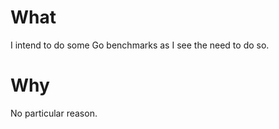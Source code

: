 # What

I intend to do some Go benchmarks as I see the need to do so.

# Why

No particular reason.
